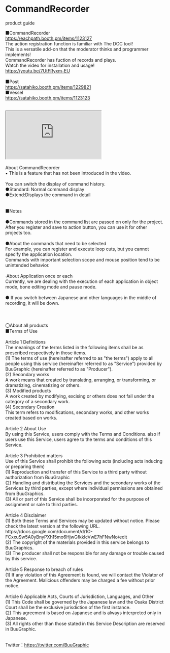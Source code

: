 # CommandRecorder
product guide

■CommandRecorder</br>
https://eachpath.booth.pm/items/1123127</br>
The action registration function is familiar with The DCC tool!</br>
This is a versatile add-on that the moderator thinks and programmer implements!</br>
CommandRecorder has fuction of records and plays.</br>
Watch the video for installation and usage!</br>
https://youtu.be/7UtFRyxm-EU</br>
</br>
■Post</br>
https://satahiko.booth.pm/items/1229821</br>
■Vessel</br>
https://satahiko.booth.pm/items/1123123</br>
</br>
<iframe src="https://docs.google.com/spreadsheets/d/e/2PACX-1vSwWUYKLmvp7hLPw8H0QnOXrWkQ_L0BbTzemeCDm1PxsDpYoBsjjf7FE36ZrrdHxd8cOsWgwPVsr4Am/pubhtml?gid=0&amp;single=true&amp;widget=true&amp;headers=false"></iframe>
</br>
</br>
About CommandRecorder</br>
▪ This is a feature that has not been introduced in the video.</br>
</br>
You can switch the display of command history.</br>
●Standard: Normal command display</br>
●Extend:Displays the command in detail</br>
</br>
</br>
■Notes</br>
</br>
●Commands stored in the command list are passed on only for the project.</br>
After you register and save to action button, you can use it for other projects too.</br>
</br>
●About the commands that need to be selected</br>
For example, you can register and execute loop cuts, but you cannot specify the application location.</br>
Commands with important selection scope and mouse position tend to be unintended behavior.</br>
</br>
·About Application once or each</br>
Currently, we are dealing with the execution of each application in object mode, bone editing mode and pause mode.</br>
</br>
● If you switch between Japanese and other languages in the middle of recording, it will be down.</br>
</br>
</br>
</br>
〇About all products</br>
■Terms of Use</br>
</br>
Article 1 Definitions</br>
The meanings of the terms listed in the following items shall be as prescribed respectively in those items.</br>
(1) The terms of use (hereinafter referred to as "the terms") apply to all people using this service (hereinafter referred to as "Service") provided by BuuGraphic (hereinafter referred to as "Producer").</br>
(2) Secondary works</br>
A work means that created by translating, arranging, or transforming, or dramatizing, cinematizing or others.</br>
(3) Modified products</br>
A work created by modifying, excising or others does not fall under the category of a secondary work.</br>
(4) Secondary Creation</br>
This term refers to modifications, secondary works, and other works created based on works.</br>
</br>
Article 2 About Use</br>
By using this Service, users comply with the Terms and Conditions. also if users use this Service, users agree to the terms and conditions of this Service.</br>
</br>
Article 3 Prohibited matters</br>
Use of this Service shall prohibit the following acts (including acts inducing or preparing them)</br>
(1) Reproduction and transfer of this Service to a third party without authorization from BuuGraphic</br>
(2) Handling and distributing the Services and the secondary works of the Services by third parties, except where individual permissions are obtained from BuuGraphics.</br>
(3) All or part of this Service shall be incorporated for the purpose of assignment or sale to third parties.</br>
</br>
Article 4 Disclaimer</br>
(1) Both these Terms and Services may be updated without notice. Please check the latest version at the following URL.</br>
https://docs.google.com/document/d/1O-FCxxuSw5A0yBnyPXh15mo6HjwGfkkIcVwE7hFNwNo/edit</br>
(2) The copyright of the materials provided in this service belongs to BuuGraphics.</br>
(3) The producer shall not be responsible for any damage or trouble caused by this service.</br>
</br>
Article 5 Response to breach of rules</br>
(1) If any violation of this Agreement is found, we will contact the Violator of the Agreement. Malicious offenders may be charged a fee without prior notice.</br>
</br>
Article 6 Applicable Acts, Courts of Jurisdiction, Languages, and Other</br>
(1) This Code shall be governed by the Japanese law and the Osaka District Court shall be the exclusive jurisdiction of the first instance.</br>
(2) This agreement is based on Japanese and is always interpreted only in Japanese.</br>
(3) All rights other than those stated in this Service Description are reserved in BuuGraphic.</br>
</br>

Twitter：https://twitter.com/BuuGraphic</br>

